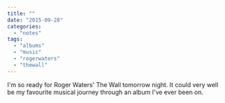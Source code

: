 ```yaml
---
title: ""
date: "2015-09-28"
categories: 
  - "notes"
tags: 
  - "albums"
  - "music"
  - "rogerwaters"
  - "thewall"
---
```


I'm so ready for Roger Waters' The Wall tomorrow night. It could very well be my favourite musical journey through an album I've ever been on.
